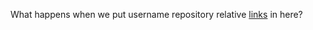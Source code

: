What happens when we put username repository relative [links](/ericrallen/ericrallen/blob/master/pages/page-one.md) in here?
